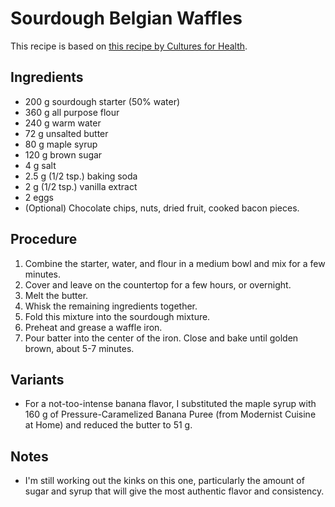 # Sourdough Belgian Waffles

This recipe is based on [this recipe by Cultures for Health](https://www.culturesforhealth.com/learn/recipe/sourdough-recipes/sourdough-belgian-waffles/).

## Ingredients

* 200 g sourdough starter (50% water)
* 360 g all purpose flour
* 240 g warm water
* 72 g unsalted butter
* 80 g maple syrup
* 120 g brown sugar
* 4 g salt
* 2.5 g (1/2 tsp.) baking soda
* 2 g (1/2 tsp.) vanilla extract
* 2 eggs
* (Optional) Chocolate chips, nuts, dried fruit, cooked bacon pieces.

## Procedure

1. Combine the starter, water, and flour in a medium bowl and mix for a few minutes.
2. Cover and leave on the countertop for a few hours, or overnight.
3. Melt the butter.
4. Whisk the remaining ingredients together.
5. Fold this mixture into the sourdough mixture.
6. Preheat and grease a waffle iron.
7. Pour batter into the center of the iron. Close and bake until golden brown, about 5-7 minutes.

## Variants
* For a not-too-intense banana flavor, I substituted the maple syrup with 160 g of Pressure-Caramelized Banana Puree (from Modernist Cuisine at Home) and reduced the butter to 51 g.

## Notes
* I'm still working out the kinks on this one, particularly the amount of sugar and syrup that will give the most authentic flavor and consistency.
